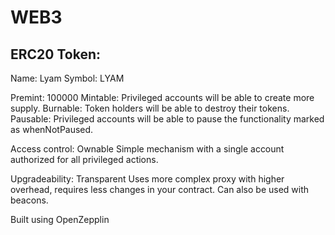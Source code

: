# WEB3

## ERC20 Token:
Name: Lyam
Symbol: LYAM

Premint: 100000
Mintable: Privileged accounts will be able to create more supply.
Burnable: Token holders will be able to destroy their tokens.
Pausable: Privileged accounts will be able to pause the functionality marked as whenNotPaused.

Access control: Ownable
Simple mechanism with a single account authorized for all privileged actions.

Upgradeability: Transparent
Uses more complex proxy with higher overhead, requires less changes in your contract. Can also be used with beacons.

Built using OpenZepplin